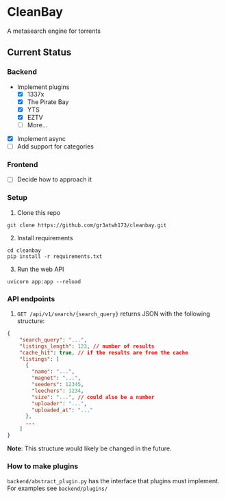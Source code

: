 # CleanBay
A metasearch engine for torrents

## Current Status

### Backend
- Implement plugins
  - [x] 1337x 
  - [x] The Pirate Bay 
  - [x] YTS 
  - [x] EZTV 
  - [ ] More...
- [x] Implement async 
- [ ] Add support for categories

### Frontend
- [ ] Decide how to approach it

### Setup
1. Clone this repo
```
git clone https://github.com/gr3atwh173/cleanbay.git
```

2. Install requirements
```
cd cleanbay
pip install -r requirements.txt
```

3. Run the web API
```
uvicorn app:app --reload
```

### API endpoints
1. `GET /api/v1/search/{search_query}` returns JSON with the following structure: 
  ```json
  {
      "search_query": "...",
      "listings_length": 123, // number of results
      "cache_hit": true, // if the results are from the cache
      "listings": [
        {
          "name": "...",
          "magnet": "...",
          "seeders": 12345,
          "leechers": 1234,
          "size": "...", // could also be a number
          "uploader": "...",
          "uploaded_at": "..."
        },
        ...
      ]
  }
  
  ```
**Note**: This structure would likely be changed in the future.

### How to make plugins

`backend/abstract_plugin.py` has the interface that plugins must implement. For examples see `backend/plugins/` 
